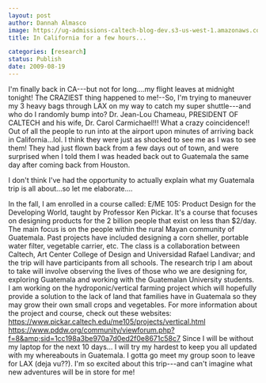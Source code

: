 ```yaml
---
layout: post
author: Dannah Almasco
image: https://ug-admissions-caltech-blog-dev.s3-us-west-1.amazonaws.com/old_pictures/caltech_as_it_happens/6a0105349b8251970b0120a502e7c7970b.jpg
title: In California for a few hours...

categories: [research]
status: Publish
date: 2009-08-19
---
```



I'm finally back in CA---but not for long....my flight leaves at midnight tonight!
The CRAZIEST thing happened to me!--So, I'm trying to maneuver my 3 heavy bags through LAX on my way to catch my super shuttle---and who do I randomly bump into? 
Dr. Jean-Lou Chameau, PRESIDENT OF CALTECH and his wife, Dr. Carol Carmichael!!!
What a crazy coincidence!! Out of all the people to run into at the airport upon minutes of arriving back in California...lol. I think they were just as shocked to see me as I was to see them! They had just flown back from a few days out of town, and were surprised when I told them I was headed back out to Guatemala the same day after coming back from Houston. 

I don't think I've had the opportunity to actually explain what my Guatemala trip is all about...so let me elaborate....

In the fall, I am enrolled in a course called: <span class="h2">E/ME 105:
 Product Design for the Developing World, taught by Professor Ken Pickar. It's a course that focuses on designing products for the 2 billion people that exist on less than $2/day. The main focus is on the <span class="h2">people within the rural Mayan community of Guatemala. Past projects have included designing a corn sheller, portable water filter, vegetable carrier, etc. The class is a collaboration between Caltech, Art Center College of Design and Universidad Rafael Landivar; and the trip will have participants from all schools. The research trip I am about to take will involve observing the lives of those who we are designing for, exploring Guatemala and working with the Guatemalan University students. I am working on the hydroponic/vertical farming project which will hopefully provide a solution to the lack of land that families have in Guatemala so they may grow their own small crops and vegetables. For more information about the project and course, check out these websites: 
<a href="https://www.pickar.caltech.edu/me105/projects/vertical.html">https://www.pickar.caltech.edu/me105/projects/vertical.html</a>
<a href="https://www.pddw.org/community/viewforum.php?f=8&amp;sid=1cc198a3be970a7d0ed2f0e8671c58c7">https://www.pddw.org/community/viewforum.php?f=8&amp;sid=1cc198a3be970a7d0ed2f0e8671c58c7</a>
Since I will be without my laptop for the next 10 days... I will try my hardest to keep you all updated with my whereabouts in Guatemala. I gotta go meet my group soon to leave for LAX (deja vu??). I'm so excited about this trip---and can't imagine what new adventures will be in store for me!

